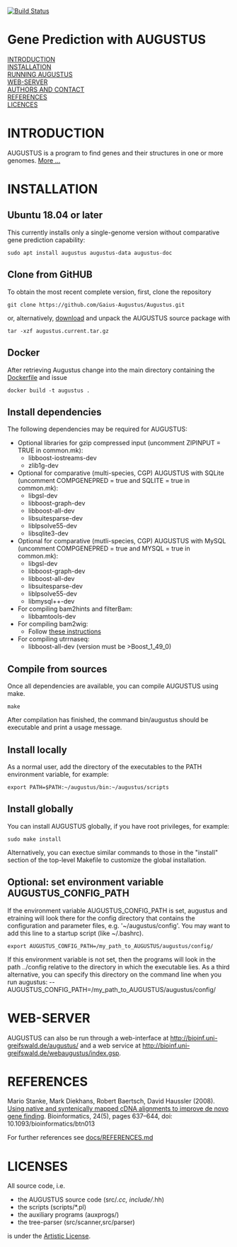 [![Build Status](https://travis-ci.org/Gaius-Augustus/Augustus.svg?branch=master)](https://travis-ci.org/Gaius-Augustus/Augustus)

# Gene Prediction with AUGUSTUS

[INTRODUCTION](#introduction)  
[INSTALLATION](#installation)  
[RUNNING AUGUSTUS](docs/RUNNING-AUGUSTUS.md)  
[WEB-SERVER](#web-server)  
[AUTHORS AND CONTACT](docs/CONTACT.md)  
[REFERENCES](#references)  
[LICENCES](#licenses)  

# INTRODUCTION

AUGUSTUS is a program to find genes and their structures in one or more genomes. [More ...](docs/ABOUT.md)

# INSTALLATION

## Ubuntu 18.04 or later
This currently installs only a single-genome version without comparative gene prediction capability:
```
sudo apt install augustus augustus-data augustus-doc
```

## Clone from GitHUB

To obtain the most recent complete version, first, clone the repository

```
git clone https://github.com/Gaius-Augustus/Augustus.git
```
or, alternatively, [download](http://bioinf.uni-greifswald.de/augustus/binaries/augustus.current.tar.gz) and unpack the AUGUSTUS source package with
```
tar -xzf augustus.current.tar.gz
```

## Docker

After retrieving Augustus change into the main directory containing the 
[Dockerfile](Dockerfile) and issue

```
docker build -t augustus .
```

## Install dependencies

The following dependencies may be required for AUGUSTUS:
- Optional libraries for gzip compressed input (uncomment ZIPINPUT = TRUE in common.mk):
  - libboost-iostreams-dev
  - zlib1g-dev
- Optional for comparative (multi-species, CGP) AUGUSTUS with SQLite (uncomment COMPGENEPRED = true and SQLITE = true in common.mk):
  - libgsl-dev
  - libboost-graph-dev
  - libboost-all-dev
  - libsuitesparse-dev
  - liblpsolve55-dev
  - libsqlite3-dev
- Optional for comparative (mutli-species, CGP) AUGUSTUS with MySQL (uncomment COMPGENEPRED = true and MYSQL = true in common.mk):
  - libgsl-dev
  - libboost-graph-dev
  - libboost-all-dev
  - libsuitesparse-dev
  - liblpsolve55-dev
  - libmysql++-dev
- For compiling bam2hints and filterBam:
  - libbamtools-dev
- For compiling bam2wig:
  - Follow [these instructions](./auxprogs/bam2wig/README.txt)
- For compiling utrrnaseq:
  - libboost-all-dev (version must be >Boost_1_49_0)

## Compile from sources

Once all dependencies are available, you can compile AUGUSTUS using make.

```
make
```

After compilation has finished, the command bin/augustus should be executable and print a usage message.

## Install locally

As a normal user, add the directory of the executables to the PATH environment variable, for example:

```
export PATH=$PATH:~/augustus/bin:~/augustus/scripts
```

## Install globally

You can install AUGUSTUS globally, if you have root privileges, for example: 

```
sudo make install
```

Alternatively, you can exectue similar commands to those in the "install" section of the top-level Makefile to customize the global installation. 

## Optional: set environment variable AUGUSTUS_CONFIG_PATH

If the environment variable AUGUSTUS_CONFIG_PATH is set, augustus and etraining will look there for the config directory that contains the configuration and parameter files, e.g. '~/augustus/config'. You may want to add this line to a startup script (like ~/.bashrc).

```
export AUGUSTUS_CONFIG_PATH=/my_path_to_AUGUSTUS/augustus/config/
```

If this environment variable is not set, then the programs will look in the path ../config relative to the directory in which the executable lies. As a third alternative, you can specify this directory on the command line when you run augustus:
--AUGUSTUS_CONFIG_PATH=/my_path_to_AUGUSTUS/augustus/config/

# WEB-SERVER

AUGUSTUS can also be run through a web-interface at http://bioinf.uni-greifswald.de/augustus/ and a web service at http://bioinf.uni-greifswald.de/webaugustus/index.gsp.

# REFERENCES

Mario Stanke, Mark Diekhans, Robert Baertsch, David Haussler (2008).
[Using native and syntenically mapped cDNA alignments to improve de novo gene finding](https://academic.oup.com/bioinformatics/article/24/5/637/202844). Bioinformatics, 24(5), pages 637–644, doi: 10.1093/bioinformatics/btn013

For further references see [docs/REFERENCES.md](docs/REFERENCES.md)

# LICENSES

All source code, i.e.
  - the AUGUSTUS source code (src/*.cc, include/*.hh)
  - the scripts (scripts/*.pl)
  - the auxiliary programs (auxprogs/)
  - the tree-parser (src/scanner,src/parser)
  
is under the [Artistic License](src/LICENSE.TXT).
